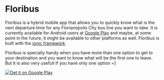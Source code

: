# Floribus
Floribus is a hybrid mobile app that allows you to quickly know what is the next departure time for any Florianópolis City bus line you want to take. It is currently available for Android users at [Google Play](https://play.google.com/store/apps/details?id=com.ionicframework.floribus623404) and maybe, at some point in the future, it might be available to other platforms as well. Floribus is built with the [ionic framework](http://ionicframework.com/).

Floribus is specially handy when you have more than one option to get to your destination and you want to know what will be the first one to leave. But it is also very usefull if you have only one option =]

[![Get it on Google Play](https://developer.android.com/images/brand/en_generic_rgb_wo_45.png)](https://play.google.com/store/apps/details?id=com.ionicframework.floribus623404)

